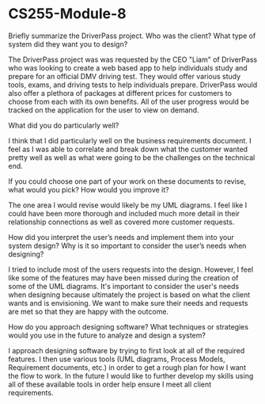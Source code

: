 # CS255-Module-8
Briefly summarize the DriverPass project. Who was the client? What type of system did they want you to design?

The DriverPass project was was requested by the CEO "Liam" of DriverPass who was looking to create a web based app to help individuals study and prepare for an official DMV driving test. 
They would offer various study tools, exams, and driving tests to help individuals prepare. DriverPass would also offer a plethora of packages at different prices for customers to choose from each with its own benefits.
All of the user progress would be tracked on the application for the user to view on demand.

What did you do particularly well?

I think that I did particularly well on the business requirements document. I feel as I was able to correlate and break down what the customer wanted pretty well as well as what were going to be the challenges on the technical end.

If you could choose one part of your work on these documents to revise, what would you pick? How would you improve it?

The one area I would revise would likely be my UML diagrams. I feel like I could have been more thorough and included much more detail in their relationship connections as well as covered more customer requests.

How did you interpret the user’s needs and implement them into your system design? Why is it so important to consider the user’s needs when designing?

I tried to include most of the users requests into the design. However, I feel like some of the features may have been missed during the creation of some of the UML diagrams.
It's important to consider the user's needs when designing because ultimately the project is based on what the client wants and is envisioning. We want to make sure their needs and requests are met so that they are happy with the outcome.

How do you approach designing software? What techniques or strategies would you use in the future to analyze and design a system?

I approach designing software by trying to first look at all of the required features. I then use various tools (UML diagrams, Process Models, Requirement documents, etc.) in order to get a rough plan for how I want the flow to work.
In the future I would like to further develop my skills using all of these available tools in order help ensure I meet all client requirements.